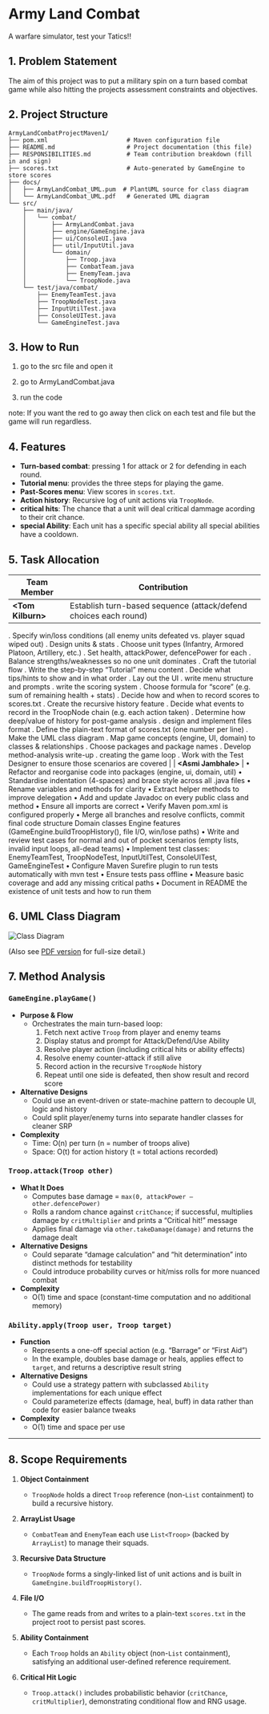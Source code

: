 # Army Land Combat

A warfare simulator, test your Tatics!!

## 1. Problem Statement

The aim of this project was to put a military spin on a turn based combat game while also hitting the projects assessment constraints and objectives. 

## 2. Project Structure

<!-- NOTE: Adapt directory names or descriptions if you reorganize folders locally -->

```
ArmyLandCombatProjectMaven1/
├── pom.xml                      # Maven configuration file
├── README.md                    # Project documentation (this file)
├── RESPONSIBILITIES.md          # Team contribution breakdown (fill in and sign)
├── scores.txt                   # Auto-generated by GameEngine to store scores
├── docs/
│   ├── ArmyLandCombat_UML.pum  # PlantUML source for class diagram
│   └── ArmyLandCombat_UML.pdf   # Generated UML diagram 
└── src/
    ├── main/java/
    │   └── combat/
    │       ├── ArmyLandCombat.java
    │       ├── engine/GameEngine.java
    │       ├── ui/ConsoleUI.java
    │       ├── util/InputUtil.java
    │       └── domain/
    │           ├── Troop.java
    │           ├── CombatTeam.java
    │           ├── EnemyTeam.java
    │           └── TroopNode.java
    └── test/java/combat/
        ├── EnemyTeamTest.java
        ├── TroopNodeTest.java
        ├── InputUtilTest.java
        ├── ConsoleUITest.java
        └── GameEngineTest.java
```

## 3. How to Run

1. go to the src file and open it 

2. go to ArmyLandCombat.java

3. run the code 

note: If you want the red to go away then click on each test and file but the game will run regardless. 
## 4. Features

* **Turn‑based combat**: pressing 1 for attack or 2 for defending in each round. 
* **Tutorial menu**: provides the three steps for playing the game.
* **Past‑Scores menu**: View scores in `scores.txt`.
* **Action history**: Recursive log of unit actions via `TroopNode`.
* **critical hits**: The chance that a unit will deal critical dammage acording to their crit chance.
* **special Ability**: Each unit has a specific special ability all special abilities have a cooldown. 

## 5. Task Allocation

| Team Member   | Contribution                                                 |
| ------------- | ------------------------------------------------------------ |
| **\<Tom Kilburn>** |  Establish turn-based sequence (attack/defend choices each round)
. Specify win/loss conditions (all enemy units defeated vs. player squad wiped out)
. Design units & stats
. Choose unit types (Infantry, Armored Platoon, Artillery, etc.)
. Set health, attackPower, defencePower for each
. Balance strengths/weaknesses so no one unit dominates
. Craft the tutorial flow
. Write the step-by-step “Tutorial” menu content
. Decide what tips/hints to show and in what order
. Lay out the UI
. write menu structure and prompts
. write the scoring system
. Choose formula for “score” (e.g. sum of remaining health + stats)
. Decide how and when to record scores to scores.txt
. Create the recursive history feature
. Decide what events to record in the TroopNode chain (e.g. each action taken)
. Determine how deep/value of history for post-game analysis
. design and implement files format
. Define the plain-text format of scores.txt (one number per line)
. Make the UML class diagram
. Map game concepts (engine, UI, domain) to classes & relationships
. Choose packages and package names
. Develop method-analysis write-up
. creating the game loop 
. Work with the Test Designer to ensure those scenarios are covered |
| **\<Asmi Jambhale>** | 
• Refactor and reorganise code into packages (engine, ui, domain, util)
• Standardise indentation (4-spaces) and brace style across all .java files
• Rename variables and methods for clarity 
• Extract helper methods to improve delegation 
• Add and update Javadoc on every public class and method
• Ensure all imports are correct 
• Verify Maven pom.xml is configured properly 
• Merge all branches and resolve conflicts, commit final code structure
Domain classes 
Engine features (GameEngine.buildTroopHistory(), file I/O, win/lose paths)
• Write and review test cases for normal and out of pocket scenarios (empty lists, invalid input loops, all-dead teams)
• Implement test classes: EnemyTeamTest, TroopNodeTest, InputUtilTest, ConsoleUITest, GameEngineTest
• Configure Maven Surefire plugin to run tests automatically with mvn test
• Ensure tests pass offline
• Measure basic coverage and add any missing critical paths
• Document in README the existence of unit tests and how to run them 

## 6. UML Class Diagram

![Class Diagram](docs/ArmyLandCombatUML.png)

(Also see [PDF version](docs/ArmyLandCombatUML.pdf) for full-size detail.)

## 7. Method Analysis

### `GameEngine.playGame()`
- **Purpose & Flow**  
  - Orchestrates the main turn-based loop:  
    1. Fetch next active `Troop` from player and enemy teams  
    2. Display status and prompt for Attack/Defend/Use Ability  
    3. Resolve player action (including critical hits or ability effects)  
    4. Resolve enemy counter-attack if still alive  
    5. Record action in the recursive `TroopNode` history  
    6. Repeat until one side is defeated, then show result and record score  
- **Alternative Designs**  
  - Could use an event-driven or state-machine pattern to decouple UI, logic and history  
  - Could split player/enemy turns into separate handler classes for cleaner SRP  
- **Complexity**  
  - Time: O(n) per turn (n = number of troops alive)  
  - Space: O(t) for action history (t = total actions recorded)

### `Troop.attack(Troop other)`
- **What It Does**  
  - Computes base damage = `max(0, attackPower – other.defencePower)`  
  - Rolls a random chance against `critChance`; if successful, multiplies damage by `critMultiplier` and prints a “Critical hit!” message  
  - Applies final damage via `other.takeDamage(damage)` and returns the damage dealt  
- **Alternative Designs**  
  - Could separate “damage calculation” and “hit determination” into distinct methods for testability  
  - Could introduce probability curves or hit/miss rolls for more nuanced combat  
- **Complexity**  
  - O(1) time and space (constant-time computation and no additional memory)

### `Ability.apply(Troop user, Troop target)`  
- **Function**  
  - Represents a one-off special action (e.g. “Barrage” or “First Aid”)  
  - In the example, doubles base damage or heals, applies effect to `target`, and returns a descriptive result string  
- **Alternative Designs**  
  - Could use a strategy pattern with subclassed `Ability` implementations for each unique effect  
  - Could parameterize effects (damage, heal, buff) in data rather than code for easier balance tweaks  
- **Complexity**  
  - O(1) time and space per use

---

## 8. Scope Requirements

1. **Object Containment**  
   - `TroopNode` holds a direct `Troop` reference (non-`List` containment) to build a recursive history.

2. **ArrayList Usage**  
   - `CombatTeam` and `EnemyTeam` each use `List<Troop>` (backed by `ArrayList`) to manage their squads.

3. **Recursive Data Structure**  
   - `TroopNode` forms a singly-linked list of unit actions and is built in `GameEngine.buildTroopHistory()`.

4. **File I/O**  
   - The game reads from and writes to a plain-text `scores.txt` in the project root to persist past scores.

5. **Ability Containment**  
   - Each `Troop` holds an `Ability` object (non-`List` containment), satisfying an additional user-defined reference requirement.

6. **Critical Hit Logic**  
   - `Troop.attack()` includes probabilistic behavior (`critChance`, `critMultiplier`), demonstrating conditional flow and RNG usage.

